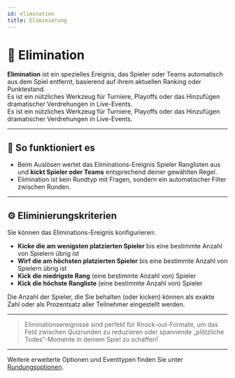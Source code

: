 ```yaml
---
id: elimination
title: Eliminierung
---
```


# 🚫 Elimination

**Elimination** ist ein spezielles Ereignis, das Spieler oder Teams automatisch aus dem Spiel entfernt, basierend auf ihrem aktuellen Ranking oder Punktestand.\
Es ist ein nützliches Werkzeug für Turniere, Playoffs oder das Hinzufügen dramatischer Verdrehungen in Live-Events.\
Es ist ein nützliches Werkzeug für Turniere, Playoffs oder das Hinzufügen dramatischer Verdrehungen in Live-Events.

---

## 📝 So funktioniert es

- Beim Auslösen wertet das Eliminations-Ereignis Spieler Ranglisten aus und **kickt Spieler oder Teams** entsprechend deiner gewählten Regel.
- Elimination ist kein Rundtyp mit Fragen, sondern ein automatischer Filter zwischen Runden.

---

## ⚙️ Eliminierungskriterien

Sie können das Eliminations-Ereignis konfigurieren:

- **Kicke die am wenigsten platzierten Spieler** bis eine bestimmte Anzahl von Spielern übrig ist
- **Wirf die am höchsten platzierten Spieler** bis eine bestimmte Anzahl von Spielern übrig ist
- **Kick die niedrigste Rang** (eine bestimmte Anzahl von) Spieler
- **Kick die höchste Rangliste** (eine bestimmte Anzahl von) Spieler

Die Anzahl der Spieler, die Sie behalten (oder kicken) können als exakte Zahl oder als Prozentsatz aller Teilnehmer eingestellt werden.

---

> Eliminationsereignisse sind perfekt für Knock-out-Formate, um das Feld zwischen Quizrunden zu reduzieren oder spannende „plötzliche Todes“-Momente in deinem Spiel zu schaffen!

---

Weitere erweiterte Optionen und Eventtypen finden Sie unter [Rundungsoptionen](../editor/008-round-options.md).
